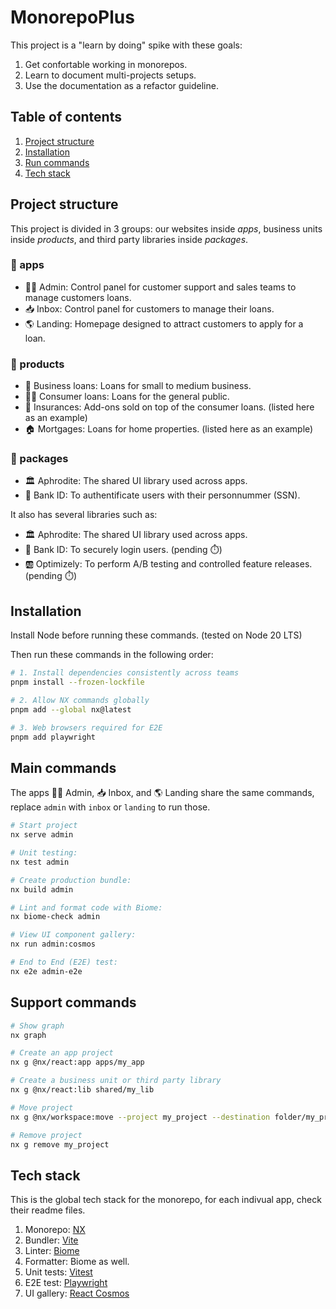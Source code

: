 # MonorepoPlus

This project is a "learn by doing" spike with these goals:

1. Get confortable working in monorepos.
1. Learn to document multi-projects setups.
1. Use the documentation as a refactor guideline.

## Table of contents

1. [Project structure](#project-structure)
1. [Installation](#installation)
1. [Run commands](#run-commands)
1. [Tech stack](#tech-stack)

## Project structure
This project is divided in 3 groups: our websites inside _apps_, business units inside _products_, and third party libraries inside _packages_.

### 📁 apps

- 👩‍💼 Admin: Control panel for customer support and sales teams to manage customers loans.
- 📥 Inbox: Control panel for customers to manage their loans.
- 🌎 Landing: Homepage designed to attract customers to apply for a loan.

### 📁 products

- 💼 Business loans: Loans for small to medium business.
- 👨🏻 Consumer loans: Loans for the general public.
- 🏥 Insurances: Add-ons sold on top of the consumer loans. (listed here as an example)
- 🏠 Mortgages: Loans for home properties. (listed here as an example)

### 📁 packages

- 🏛️ Aphrodite: The shared UI library used across apps.
- 🏦 Bank ID: To authentificate users with their personnummer (SSN).

It also has several libraries such as:

- 🏛️ Aphrodite: The shared UI library used across apps.
- 🏦 Bank ID: To securely login users. (pending ⏱️)
- 🆎 Optimizely: To perform A/B testing and controlled feature releases. (pending ⏱️)

## Installation

Install Node before running these commands. (tested on Node 20 LTS)

Then run these commands in the following order:

```sh
# 1. Install dependencies consistently across teams
pnpm install --frozen-lockfile

# 2. Allow NX commands globally
pnpm add --global nx@latest

# 3. Web browsers required for E2E
pnpm add playwright
```

## Main commands

The apps 👩‍💼 Admin, 📥 Inbox, and 🌎 Landing share the same commands, replace `admin` with `inbox` or `landing` to run those.

```sh
# Start project
nx serve admin

# Unit testing:
nx test admin

# Create production bundle:
nx build admin

# Lint and format code with Biome:
nx biome-check admin

# View UI component gallery:
nx run admin:cosmos

# End to End (E2E) test:
nx e2e admin-e2e
```

## Support commands

```sh
# Show graph
nx graph

# Create an app project
nx g @nx/react:app apps/my_app

# Create a business unit or third party library
nx g @nx/react:lib shared/my_lib

# Move project
nx g @nx/workspace:move --project my_project --destination folder/my_project

# Remove project
nx g remove my_project
```

## Tech stack

This is the global tech stack for the monorepo, for each indivual app, check their readme files.

1. Monorepo: [NX](https://nx.dev)
1. Bundler: [Vite](https://vite.dev)
1. Linter: [Biome](https://biomejs.dev)
1. Formatter: Biome as well.
1. Unit tests: [Vitest](https://vitest.dev)
1. E2E test: [Playwright](https://playwright.dev)
1. UI gallery: [React Cosmos](https://reactcosmos.org)
